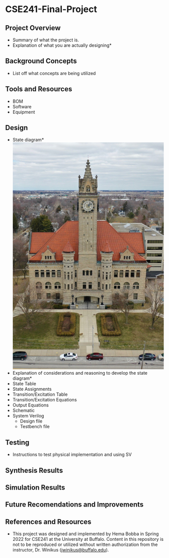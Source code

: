 # CSE241-Final-Project
## Project Overview
- Summary of what the project is.
- Explanation of what you are actually designing*
## Background Concepts
- List off what concepts are being utilized
## Tools and Resources
- BOM
- Software
- Equipment
## Design
- State diagram*
![Test Image](OZJGTL5VDRFBDPPR7YVNIXFKGU.jpeg)
- Explanation of considerations and reasoning to develop the state diagram*
- State Table
- State Assignments
- Transition/Excitation Table
- Transition/Excitation Equations
- Output Equations
- Schematic
- System Verilog
  - Design file
  - Testbench file
## Testing
- Instructions to test physical implementation and using SV
## Synthesis Results
## Simulation Results
## Future Recomendations and Improvements
## References and Resources
- This project was designed and implemented by Hema Bobba in Spring 2022 for CSE241 at the University at Buffalo. Content in this repository is not to be reproduced or utilized without written authorization from the instructor, Dr. Winikus (jwinikus@buffalo.edu). 
